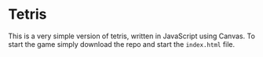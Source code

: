 # Tetris
This is a very simple version of tetris, written in JavaScript using Canvas. To start the game simply download the repo and start the `index.html` file.
